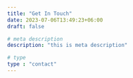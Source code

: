```yaml
---
title: "Get In Touch"
date: 2023-07-06T13:49:23+06:00
draft: false

# meta description
description: "this is meta description"

# type
type : "contact"
---
```

